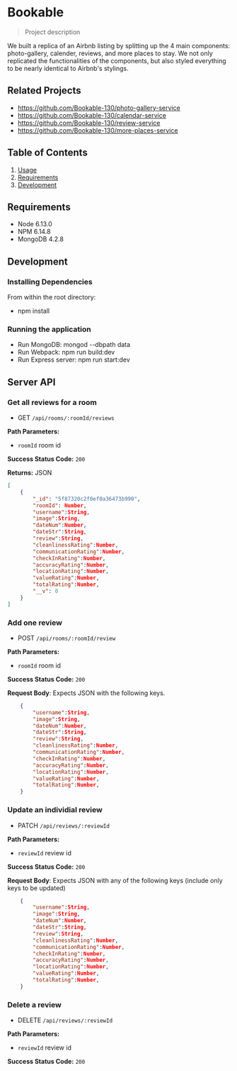 # Bookable

> Project description

We built a replica of an Airbnb listing by splitting up the 4 main components: photo-gallery, calender, reviews, and more places to stay. We not only replicated the functionalities of the components, but also styled everything to be nearly identical to Airbnb's stylings.

## Related Projects

- https://github.com/Bookable-130/photo-gallery-service
- https://github.com/Bookable-130/calendar-service
- https://github.com/Bookable-130/review-service
- https://github.com/Bookable-130/more-places-service

## Table of Contents

1. [Usage](#Usage)
1. [Requirements](#requirements)
1. [Development](#development)

## Requirements

- Node 6.13.0
- NPM 6.14.8
- MongoDB 4.2.8

## Development

### Installing Dependencies

From within the root directory:

- npm install

### Running the application

- Run MongoDB: mongod --dbpath data
- Run Webpack: npm run build:dev
- Run Express server: npm run start:dev

## Server API

### Get all reviews for a room
  * GET `/api/rooms/:roomId/reviews`

**Path Parameters:**
  * `roomId` room id

**Success Status Code:** `200`

**Returns:** JSON

```json
[
    {
        "_id": "5f87320c2f0ef0a36473b990",
        "roomId": Number,
        "username":String,
        "image":String,
        "dateNum":Number,
        "dateStr":String,
        "review":String,
        "cleanlinessRating":Number,
        "communicationRating":Number,
        "checkInRating":Number,
        "accuracyRating":Number,
        "locationRating":Number,
        "valueRating":Number,
        "totalRating":Number,
        "__v": 0
    }
]
```

### Add one review
  * POST `/api/rooms/:roomId/review`

**Path Parameters:**
  * `roomId` room id

**Success Status Code:** `200`

**Request Body**: Expects JSON with the following keys.

```json
    {
        "username":String,
        "image":String,
        "dateNum":Number,
        "dateStr":String,
        "review":String,
        "cleanlinessRating":Number,
        "communicationRating":Number,
        "checkInRating":Number,
        "accuracyRating":Number,
        "locationRating":Number,
        "valueRating":Number,
        "totalRating":Number,
    }
```
### Update an individial review
  * PATCH `/api/reviews/:reviewId`

**Path Parameters:**
  * `reviewId` review id

**Success Status Code:** `200`

**Request Body**: Expects JSON with any of the following keys (include only keys to be updated)

```json
    {
        "username":String,
        "image":String,
        "dateNum":Number,
        "dateStr":String,
        "review":String,
        "cleanlinessRating":Number,
        "communicationRating":Number,
        "checkInRating":Number,
        "accuracyRating":Number,
        "locationRating":Number,
        "valueRating":Number,
        "totalRating":Number,
    }
```

### Delete a review
  * DELETE `/api/reviews/:reviewId`

**Path Parameters:**
  * `reviewId` review id

**Success Status Code:** `200`
